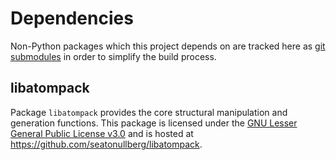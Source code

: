 # Dependencies

Non-Python packages which this project depends on are tracked here as [git submodules](https://git-scm.com/book/en/v2/Git-Tools-Submodules) in order to simplify the build process.

## libatompack

Package `libatompack` provides the core structural manipulation and generation functions. This package is licensed under the [GNU Lesser General Public License v3.0](./libatompack/LICENSE) and is hosted at https://github.com/seatonullberg/libatompack.